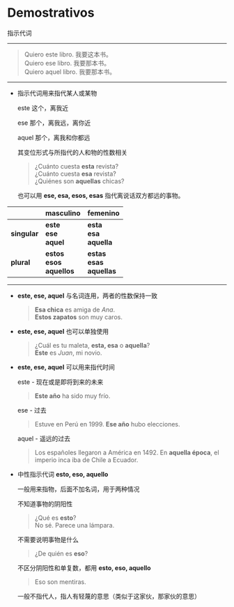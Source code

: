 # Demostrativos
指示代词

----

> Quiero este libro. 我要这本书。<br>
> Quiero ese libro. 我要那本书。<br>
> Quiero aquel libro. 我要那本书。<br>

-----

- 指示代词用来指代某人或某物

  este 这个，离我近

  ese 那个，离我远，离你近

  aquel 那个，离我和你都远

  其变位形式与所指代的人和物的性数相关

  > ¿Cuánto cuesta __esta__ revista? <br>
  > ¿Cuánto cuesta __esa__ revista? <br>
  > ¿Quiénes son __aquellas__ chicas? <br>

  也可以用 **ese, esa, esos, esas** 指代离说话双方都远的事物。

| | masculino | femenino |
| --- | --- | --- |
| **singular** | **este** <br> **ese** <br> **aquel** | **esta** <br> **esa** <br> **aquella** |
| **plural** | **estos** <br> **esos** <br> **aquellos** | **estas**　<br> **esas** <br> **aquellas** |

-----

- **este, ese, aquel** 与名词连用，两者的性数保持一致
  > **Esa chica** es amiga de _Ana_. <br>
  > **Estos zapatos** son muy caros.

- **este, ese, aquel** 也可以单独使用
  > ¿Cuál es tu maleta, **esta, esa** o **aquella**? <br>
  > **Este** es _Juan_, mi novio.


- **este, ese, aquel** 可以用来指代时间

  este - 现在或是即将到来的未来

  > **Este año** ha sido muy frío.

  ese - 过去

  > Estuve en Perú en 1999. **Ese año** hubo elecciones.

  aquel - 遥远的过去

  > Los españoles llegaron a América en 1492. En **aquella época**, el imperio inca iba de Chile a Ecuador.

- 中性指示代词 **esto, eso, aquello**

  一般用来指物，后面不加名词，用于两种情况

  不知道事物的阴阳性
  > ¿Qué es **esto**? <br>
  > No sé. Parece una lámpara.

  不需要说明事物是什么
  > ¿De quién es **eso**?

  不区分阴阳性和单复数，都用 **esto, eso, aquello**
  > Eso son mentiras.

  一般不指代人，指人有轻蔑的意思（类似于这家伙，那家伙的意思）

